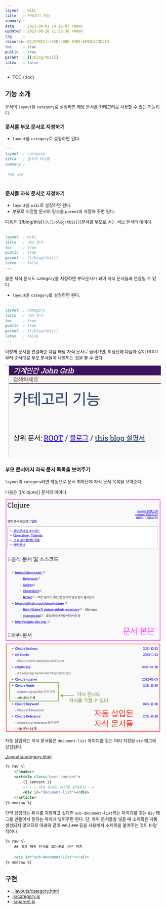 ```yaml
---
layout  : wiki
title   : 카테고리 기능
summary : 
date    : 2023-04-01 14:16:07 +0900
updated : 2023-08-28 21:52:30 +0900
tag     : 
resource: D2/FFB5C1-C55D-4DDB-97B9-6E91D473D2C3
toc     : true
public  : true
parent  : [[/blog/this]]
latex   : false
---
```

* TOC
{:toc}

## 기능 소개

문서의 `layout`을 `category`로 설정하면 해당 문서를 카테고리로 사용할 수 있는 기능이다.

### 문서를 부모 문서로 지정하기

- `layout`을 `category`로 설정하면 된다.

```markdown
---
layout  : category
title   : 문서의 타이틀
summary : 

 이하 생략
---
```

### 문서를 자식 문서로 지정하기

- `layout`을 `wiki`로 설정하면 된다.
- 부모로 지정할 문서의 링크를 `parent`에 지정해 주면 된다.

다음은 [[/blog/this]] (`\[[/blog/this]]`)문서를 부모로 삼는 서브 문서의 예이다.

```markdown
---
layout  : wiki
title   : 서브 문서
toc     : true
public  : true
parent  : [[/blog/this]]
latex   : false
---
```

물론 자식 문서도 category를 지정하면 부모문서가 되어 자식 문서들과 연결될 수 있다.

- `layout`을 `category`로 설정하면 된다.

```markdown
---
layout  : category
title   : 서브 문서
toc     : true
public  : true
parent  : [[/blog/this]]
latex   : false
---
```

이렇게 문서를 연결해준 다음 해당 자식 문서로 들어가면,
최상단에 다음과 같이 ROOT부터 순서대로 부모 문서들이 나열되는 것을 볼 수 있다.

![]( /resource/D2/FFB5C1-C55D-4DDB-97B9-6E91D473D2C3/229267427-9af0bc3d-872b-4914-8fd0-74c4d54abfad.png )

### 부모 문서에서 자식 문서 목록을 보여주기

`layout`이 `category`라면 자동으로 문서 최하단에 자식 문서 목록을 보여준다.

다음은 [[/clojure]] 문서의 예이다.

![image]( /resource/D2/FFB5C1-C55D-4DDB-97B9-6E91D473D2C3/229268069-075bf7ba-874a-4dcf-99d8-9c5bc8947fc4.png )

자동 삽입되는 자식 문서들은 `document-list` 아이디를 갖는 미리 지정된 `div` 태그에 삽입된다.

[_layouts/category.html]( https://github.com/johngrib/johngrib.github.io/blob/acf3f11a1c9e6200a83ddc025fc1a6d97f064a0a/_layouts/category.html#L31-L36 )

```html
{% raw %}
    </header>
    <article class="post-content">
        {{ content }}
        <!-- ↓ 자식 문서는 여기에 입력된다 -->
        <div id="document-list"></div>
    </article>
{% endraw %}
```

만약 삽입되는 위치를 지정하고 싶다면 `sub-document-list`라는 아이디를 갖는 `div` 태그를 만들어서 원하는 위치에 넣어주면 된다.
단, 하위 문서들을 넣을 때 소제목은 자동생성되지 않으므로 아래와 같이 `##`나 `###` 등을 사용해서 소제목을 붙여주는 것이 바람직하다.

```markdown
{% raw %}
    ## 내가 하위 문서를 집어넣고 싶은 위치

    <div id="sub-document-list"></div>
{% endraw %}
```


## 구현

- [_layouts/category.html]( https://github.com/johngrib/johngrib.github.io/blob/acf3f11a1c9e6200a83ddc025fc1a6d97f064a0a/_layouts/category.html#L31-L36 )
- [js/category.js]( https://github.com/johngrib/johngrib.github.io/blob/acf3f11a1c9e6200a83ddc025fc1a6d97f064a0a/js/category.js )
- [js/parent.js]( https://github.com/johngrib/johngrib.github.io/blob/acf3f11a1c9e6200a83ddc025fc1a6d97f064a0a/js/parent.js )



